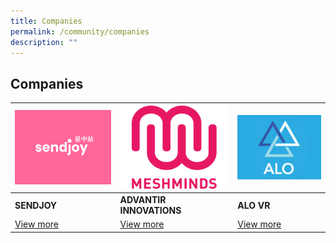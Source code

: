 ```yaml
---
title: Companies
permalink: /community/companies
description: ""
---
```

## Companies

| ![Alt text for image on Isomer site](/images/sendjoy.jpg) | ![Alt text for image on Isomer site](/images/MeshMinds.png) | ![Alt text for image on Isomer site](/images/Meshminds-logoweb.png) |
| -------- | -------- | -------- |
| **SENDJOY**    | **ADVANTIR INNOVATIONS**     | **ALO VR**  |
| [View more ](https://cms.isomer.gov.sg/sites/imda-test2/editPage/Sendjoy.md)   |    [View more]()  | [View more]()  |